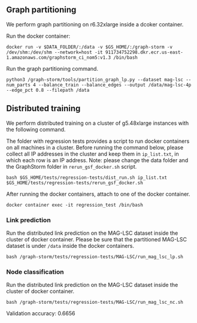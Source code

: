 ## Graph partitioning
We perform graph partitioning on r6.32xlarge inside a dcoker container.

Run the docker container:

```
docker run -v $DATA_FOLDER/:/data -v $GS_HOME/:/graph-storm -v /dev/shm:/dev/shm --network=host -it 911734752298.dkr.ecr.us-east-1.amazonaws.com/graphstorm_ci_nom5:v1.3 /bin/bash
```

Run the graph partitioning command.

```
python3 /graph-storm/tools/partition_graph_lp.py --dataset mag-lsc --num_parts 4 --balance_train --balance_edges --output /data/mag-lsc-4p --edge_pct 0.8 --filepath /data
```

## Distributed training
We perform distributed training on a cluster of g5.48xlarge instances with the following command.

The folder with regression tests provides a script to run docker containers on all machines in a cluster.
Before running the command below, please collect all IP addresses in the cluster and keep them in `ip_list.txt`, in which each row is an IP address.
Note: please change the data folder and the GraphStorm folder in `rerun_gsf_docker.sh` script.

```
bash $GS_HOME/tests/regression-tests/dist_run.sh ip_list.txt $GS_HOME/tests/regression-tests/rerun_gsf_docker.sh
```

After running the docker containers, attach to one of the docker container.

```
docker container exec -it regression_test /bin/bash
```

### Link prediction
Run the distributed link prediction on the MAG-LSC dataset inside the cluster of docker container.
Please be sure that the partitioned MAG-LSC dataset is under `/data` inside the docker containers.
```
bash /graph-storm/tests/regression-tests/MAG-LSC/run_mag_lsc_lp.sh
```

### Node classification
Run the distributed link prediction on the MAG-LSC dataset inside the cluster of docker container.
```
bash /graph-storm/tests/regression-tests/MAG-LSC/run_mag_lsc_nc.sh
```

Validation accuracy: 0.6656
